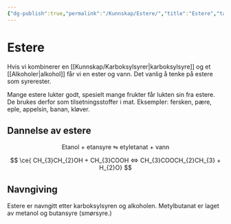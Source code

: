 ```yaml
---
{"dg-publish":true,"permalink":"/Kunnskap/Estere/","title":"Estere","tags":["naturfag","kjemi"]}
---
```



# Estere
Hvis vi kombinerer en [[Kunnskap/Karboksylsyrer\|karboksylsyre]] og et [[Alkoholer\|alkohol]] får vi en ester og vann. Det vanlig å tenke på estere som syrerester.

Mange estere lukter godt, spesielt mange frukter får lukten sin fra estere. De brukes derfor som tilsetningsstoffer i mat. Eksempler: fersken, pære, eple, appelsin, banan, kløver. 

## Dannelse av estere
<center>Etanol + etansyre ⇋ etyletanat + vann</center>

$$
\ce{ CH_{3}CH_{2}OH + CH_{3}COOH <=> CH_{3}COOCH_{2}CH_{3} + H_{2}O} 
$$

## Navngiving
Estere er navngitt etter karboksylsyren og alkoholen. Metylbutanat er laget av metanol og butansyre (smørsyre.)
